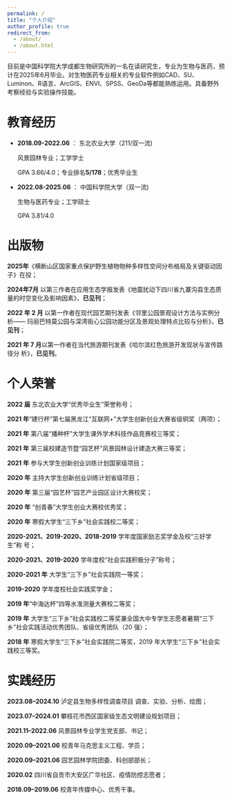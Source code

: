 ```yaml
---
permalink: /
title: "个人介绍"
author_profile: true
redirect_from: 
  - /about/
  - /about.html
---
```


目前是中国科学院大学成都生物研究所的一名在读研究生，专业为生物与医药，预计在2025年6月毕业。对生物医药专业相关的专业软件例如CAD、SU、Luminon、R语言、ArcGIS、ENVI、SPSS、GeoDa等都能熟练运用。具备野外考察经验与实验操作技能。

教育经历
======
- **2018.09-2022.06** ： 东北农业大学（211/双一流)

	风景园林专业；工学学士
	
	GPA 3.66/4.0；专业排名**5/178**；优秀毕业生 

- **2022.08-2025.06** ： 中国科学院大学（双一流)

	生物与医药专业；工学硕士
	
	GPA 3.81/4.0 


出版物
======
**2025年**《横断山区国家重点保护野生植物物种多样性空间分布格局及关键驱动因子》在投；

**2024年7月** 以第三作者在应用生态学报发表《地震扰动下四川省九寨沟县生态质量的时空变化及影响因素》，**已见刊**；

**2022 年 2 月** 以第一作者在现代园艺期刊发表《邻里公园景观设计方法与实例分析——
玛丽巴特莫公园与深湾街心公园功能分区及景观处理特点比较与分析》，**已见刊**；

**2021 年 7 月**以第一作者在当代旅游期刊发表《哈尔滨红色旅游开发现状与宣传路径分
析》，**已见刊**。



个人荣誉
======
**2022 届** 东北农业大学“优秀毕业生”荣誉称号；

 **2021 年**“建行杯”第七届黑龙江“互联网+”大学生创新创业大赛省级铜奖（两项）；
 
 **2021 年**  第八届“播种杯”大学生课外学术科技作品竞赛校三等奖；
 
**2021 年**  第三届校建造节暨“园艺杯”风景园林设计建造大赛三等奖；

**2021 年**  参与大学生创新创业训练计划国家级项目；

**2020 年** 主持大学生创新创业训练计划省级项目；

**2020 年**  第三届“园艺杯”园艺产业园区设计大赛校奖；

**2020 年** “创青春”大学生创业大赛校优秀奖；

**2020 年**  寒假大学生“三下乡”社会实践校二等奖；

**2020-2021、2019-2020、2018-2019** 学年度国家励志奖学金及校“三好学生”称
号；

**2020-2021、2019-2020** 学年度校“社会实践积极分子”称号；

**2020-2021 年** 大学生“三下乡”社会实践院一等奖；

 **2019-2020** 学年度校社会实践奖学金；
 
**2019 年**“中海达杯”四等水准测量大赛校二等奖；

**2019 年** 大学生“三下乡”社会实践校二等奖兼全国大中专学生志愿者暑期“三下乡”社会实践活动优秀团队、省级优秀团队（20 强）；

**2018 年** 寒假大学生“三下乡”社会实践院二等奖，2019 年大学生“三下乡”社会实
践校三等奖。



实践经历
======
**2023.08–2024.10**  泸定县生物多样性调查项目 调查、实验、分析、绘图；

**2023.07–2024.01** 攀枝花市西区国家级生态文明建设规划项目；

**2021.11–2022.06** 风景园林专业学生党支部、书记；

**2020.09–2021.06** 校青年马克思主义工程、学员；

**2020.09–2021.06** 园艺园林学院团委、科创部部长；

**2020.02** 四川省自贡市大安区广华社区、疫情防控志愿者；

**2018.09–2019.06** 校青年传媒中心、优秀干事。
